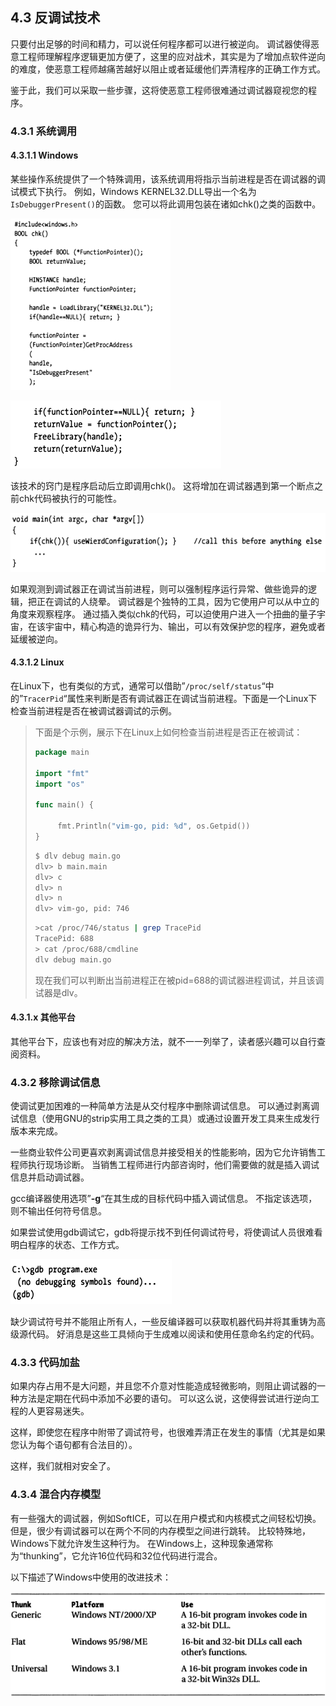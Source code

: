 ## 4.3 反调试技术

只要付出足够的时间和精力，可以说任何程序都可以进行被逆向。 调试器使得恶意工程师理解程序逻辑更加方便了，这里的应对战术，其实是为了增加点软件逆向的难度，使恶意工程师越痛苦越好以阻止或者延缓他们弄清程序的正确工作方式。

鉴于此，我们可以采取一些步骤，这将使恶意工程师很难通过调试器窥视您的程序。

### 4.3.1 系统调用

#### 4.3.1.1 Windows
某些操作系统提供了一个特殊调用，该系统调用将指示当前进程是否在调试器的调试模式下执行。 例如，Windows KERNEL32.DLL导出一个名为`IsDebuggerPresent()`的函数。 您可以将此调用包装在诸如chk()之类的函数中。

![img](assets/clip_image002-3995693.png)

![img](assets/clip_image003-3995693.png)

该技术的窍门是程序启动后立即调用chk()。 这将增加在调试器遇到第一个断点之前chk代码被执行的可能性。

![img](assets/clip_image004-3995693.png)

如果观测到调试器正在调试当前进程，则可以强制程序运行异常、做些诡异的逻辑，把正在调试的人绕晕。 调试器是个独特的工具，因为它使用户可以从中立的角度来观察程序。 通过插入类似chk的代码，可以迫使用户进入一个扭曲的量子宇宙，在该宇宙中，精心构造的诡异行为、输出，可以有效保护您的程序，避免或者延缓被逆向。

#### 4.3.1.2 Linux

在Linux下，也有类似的方式，通常可以借助”`/proc/self/status`“中的”`TracerPid`“属性来判断是否有调试器正在调试当前进程。下面是一个Linux下检查当前进程是否在被调试器调试的示例。

> 下面是个示例，展示下在Linux上如何检查当前进程是否正在被调试：
>
> ```go
> package main
> 
> import "fmt"
> import "os"
> 
> func main() {
> 
>      fmt.Println("vim-go, pid: %d", os.Getpid())
> }
> ```
>
> ```bash
> $ dlv debug main.go
> dlv> b main.main
> dlv> c
> dlv> n
> dlv> n
> dlv> vim-go, pid: 746
> ```
>
> ```bash
> >cat /proc/746/status | grep TracePid
> TracePid: 688
> > cat /proc/688/cmdline
> dlv debug main.go
> ```
>
> 现在我们可以判断出当前进程正在被pid=688的调试器进程调试，并且该调试器是dlv。

#### 4.3.1.x 其他平台

其他平台下，应该也有对应的解决方法，就不一一列举了，读者感兴趣可以自行查阅资料。

### 4.3.2 移除调试信息

使调试更加困难的一种简单方法是从交付程序中删除调试信息。 可以通过剥离调试信息（使用GNU的strip实用工具之类的工具）或通过设置开发工具来生成发行版本来完成。

一些商业软件公司更喜欢剥离调试信息并接受相关的性能影响，因为它允许销售工程师执行现场诊断。 当销售工程师进行内部咨询时，他们需要做的就是插入调试信息并启动调试器。

gcc编译器使用选项”**-g**“在其生成的目标代码中插入调试信息。 不指定该选项，则不输出任何符号信息。

如果尝试使用gdb调试它，gdb将提示找不到任何调试符号，将使调试人员很难看明白程序的状态、工作方式。

![img](assets/clip_image005-3995693.png)

缺少调试符号并不能阻止所有人，一些反编译器可以获取机器代码并将其重铸为高级源代码。 好消息是这些工具倾向于生成难以阅读和使用任意命名约定的代码。 

### 4.3.3 代码加盐

如果内存占用不是大问题，并且您不介意对性能造成轻微影响，则阻止调试器的一种方法是定期在代码中添加不必要的语句。 可以这么说，这使得尝试进行逆向工程的人更容易迷失。

这样，即使您在程序中附带了调试符号，也很难弄清正在发生的事情（尤其是如果您认为每个语句都有合法目的）。

这样，我们就相对安全了。

### 4.3.4 混合内存模型

有一些强大的调试器，例如SoftICE，可以在用户模式和内核模式之间轻松切换。 但是，很少有调试器可以在两个不同的内存模型之间进行跳转。 比较特殊地，Windows下就允许发生这种行为。 在Windows上，这种现象通常称为“thunking”，它允许16位代码和32位代码进行混合。

以下描述了Windows中使用的改进技术：

![img](assets/clip_image006.png)
